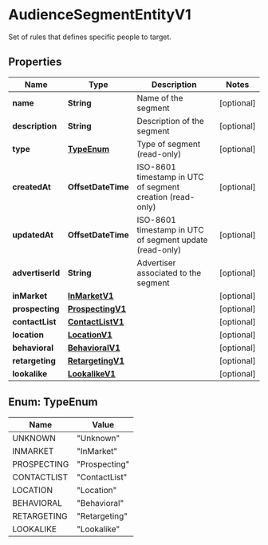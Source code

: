 

# AudienceSegmentEntityV1

Set of rules that defines specific people to target.

## Properties

| Name | Type | Description | Notes |
|------------ | ------------- | ------------- | -------------|
|**name** | **String** | Name of the segment |  [optional] |
|**description** | **String** | Description of the segment |  [optional] |
|**type** | [**TypeEnum**](#TypeEnum) | Type of segment (read-only) |  [optional] |
|**createdAt** | **OffsetDateTime** | ISO-8601 timestamp in UTC of segment creation (read-only) |  [optional] |
|**updatedAt** | **OffsetDateTime** | ISO-8601 timestamp in UTC of segment update (read-only) |  [optional] |
|**advertiserId** | **String** | Advertiser associated to the segment |  [optional] |
|**inMarket** | [**InMarketV1**](InMarketV1.md) |  |  [optional] |
|**prospecting** | [**ProspectingV1**](ProspectingV1.md) |  |  [optional] |
|**contactList** | [**ContactListV1**](ContactListV1.md) |  |  [optional] |
|**location** | [**LocationV1**](LocationV1.md) |  |  [optional] |
|**behavioral** | [**BehavioralV1**](BehavioralV1.md) |  |  [optional] |
|**retargeting** | [**RetargetingV1**](RetargetingV1.md) |  |  [optional] |
|**lookalike** | [**LookalikeV1**](LookalikeV1.md) |  |  [optional] |



## Enum: TypeEnum

| Name | Value |
|---- | -----|
| UNKNOWN | &quot;Unknown&quot; |
| INMARKET | &quot;InMarket&quot; |
| PROSPECTING | &quot;Prospecting&quot; |
| CONTACTLIST | &quot;ContactList&quot; |
| LOCATION | &quot;Location&quot; |
| BEHAVIORAL | &quot;Behavioral&quot; |
| RETARGETING | &quot;Retargeting&quot; |
| LOOKALIKE | &quot;Lookalike&quot; |



